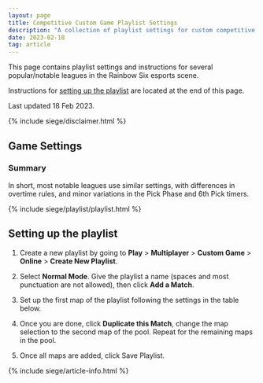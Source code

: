 ```yaml
---
layout: page
title: Competitive Custom Game Playlist Settings
description: "A collection of playlist settings for custom competitive games for Rainbow Six Siege."
date: 2023-02-18
tag: article
---
```


This page contains playlist settings and instructions for several popular/notable leagues in the Rainbow Six esports scene. 

Instructions for [setting up the playlist](#setting-up-the-playlist) are located at the end of this page. 

Last updated 18 Feb 2023.

{% include siege/disclaimer.html %}

## Game Settings

### Summary

In short, most notable leagues use similar settings, with differences in overtime rules, and minor variations in the Pick Phase and 6th Pick timers. 

{% include siege/playlist/playlist.html %}

## Setting up the playlist

1. Create a new playlist by going to **Play** &gt; **Multiplayer** &gt; **Custom Game** &gt; **Online** &gt; **Create New Playlist**. 

2. Select **Normal Mode**. Give the playlist a name (spaces and most punctuation are not allowed), then click **Add a Match**. 

3. Set up the first map of the playlist following the settings in the table below. 

4. Once you are done, click **Duplicate this Match**, change the map selection to the second map of the pool. Repeat for the remaining maps in the pool. 

5. Once all maps are added, click Save Playlist. 

{% include siege/article-info.html %}
